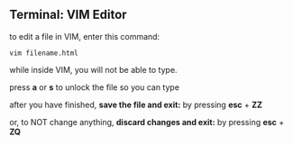 Terminal: VIM Editor
---

to edit a file in VIM, enter this command:

    vim filename.html
    
while inside VIM, you will not be able to type.  
  
press **a** or **s** to unlock the file so you can type  
  
after you have finished, **save the file and exit:** by pressing **esc** + **ZZ**  
  
or, to NOT change anything, **discard changes and exit:** by pressing **esc** + **ZQ**

